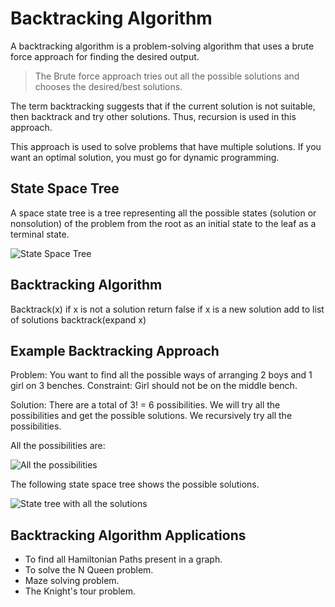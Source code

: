 # Backtracking Algorithm

A backtracking algorithm is a problem-solving algorithm that uses a brute force approach for finding the desired output.

>The Brute force approach tries out all the possible solutions and chooses the desired/best solutions.

The term backtracking suggests that if the current solution is not suitable, then backtrack and try other solutions. Thus, recursion is used in this approach.

This approach is used to solve problems that have multiple solutions. If you want an optimal solution, you must go for dynamic programming.

## State Space Tree
A space state tree is a tree representing all the possible states (solution or nonsolution) of the problem from the root as an initial state to the leaf as a terminal state.

![State Space Tree](https://cdn.programiz.com/sites/tutorial2program/files/ba-state-space-tree.png)


## Backtracking Algorithm
Backtrack(x)
    if x is not a solution
        return false
    if x is a new solution
        add to list of solutions
    backtrack(expand x)
    
## Example Backtracking Approach

Problem: You want to find all the possible ways of arranging 2 boys and 1 girl on 3 benches. Constraint: Girl should not be on the middle bench.

Solution: There are a total of 3! = 6 possibilities. We will try all the possibilities and get the possible solutions. We recursively try all the possibilities.

All the possibilities are:

![All the possibilities](https://cdn.programiz.com/sites/tutorial2program/files/ba-possibilities.png)

The following state space tree shows the possible solutions.

![State tree with all the solutions](https://cdn.programiz.com/sites/tutorial2program/files/ba-state-state-tree-example.png)

## Backtracking Algorithm Applications
- To find all Hamiltonian Paths present in a graph.
- To solve the N Queen problem.
- Maze solving problem.
- The Knight's tour problem.